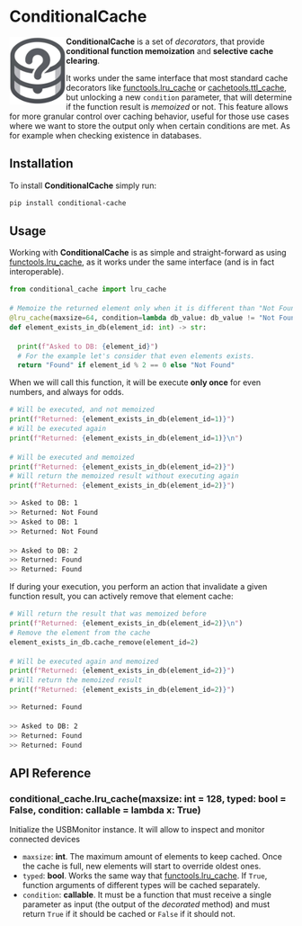 # ConditionalCache
<img alt="ConditionalCache" title="ConditionalCache" src="https://raw.githubusercontent.com/Eric-Canas/ConditionalCache/main/resources/logo.png" width="20%" align="left">

**ConditionalCache** is a set of _decorators_, that provide **conditional function memoization** and **selective cache clearing**.

It works under the same interface that most standard cache decorators like [functools.lru_cache](https://docs.python.org/es/3/library/functools.html#functools.lru_cache) or [cachetools.ttl_cache](https://cachetools.readthedocs.io/en/latest/#cachetools.TTLCache), but unlocking a new `condition` parameter, that will determine if the function result is _memoized_ or not. This feature allows for more granular control over caching behavior, useful for those use cases where we want to store the output only when certain conditions are met. As for example when checking existence in databases.

## Installation

To install **ConditionalCache** simply run:

```bash
pip install conditional-cache
```

## Usage
Working with **ConditionalCache** is as simple and straight-forward as using [functools.lru_cache](https://docs.python.org/es/3/library/functools.html#functools.lru_cache), as it works under the same interface (and is in fact interoperable).

```python
from conditional_cache import lru_cache

# Memoize the returned element only when it is different than "Not Found"
@lru_cache(maxsize=64, condition=lambda db_value: db_value != "Not Found")
def element_exists_in_db(element_id: int) -> str:
  
  print(f"Asked to DB: {element_id}")
  # For the example let's consider that even elements exists.
  return "Found" if element_id % 2 == 0 else "Not Found"
```

When we will call this function, it will be execute **only once** for even numbers, and always for odds.

```python
# Will be executed, and not memoized
print(f"Returned: {element_exists_in_db(element_id=1)}")
# Will be executed again
print(f"Returned: {element_exists_in_db(element_id=1)}\n")

# Will be executed and memoized
print(f"Returned: {element_exists_in_db(element_id=2)}")
# Will return the memoized result without executing again
print(f"Returned: {element_exists_in_db(element_id=2)}")
```

```bash
>> Asked to DB: 1
>> Returned: Not Found
>> Asked to DB: 1
>> Returned: Not Found

>> Asked to DB: 2
>> Returned: Found
>> Returned: Found
```

If during your execution, you perform an action that invalidate a given function result, you can actively remove that element cache:

```python
# Will return the result that was memoized before
print(f"Returned: {element_exists_in_db(element_id=2)}\n")
# Remove the element from the cache
element_exists_in_db.cache_remove(element_id=2)

# Will be executed again and memoized
print(f"Returned: {element_exists_in_db(element_id=2)}")
# Will return the memoized result
print(f"Returned: {element_exists_in_db(element_id=2)}")
```

```bash
>> Returned: Found

>> Asked to DB: 2
>> Returned: Found
>> Returned: Found
```

## API Reference

### conditional_cache.lru_cache(maxsize: int = 128, typed: bool = False, condition: callable = lambda x: True)
Initialize the USBMonitor instance. It will allow to inspect and monitor connected devices

- `maxsize`: **int**. The maximum amount of elements to keep cached. Once the cache is full, new elements will start to override oldest ones.
- `typed`: **bool**. Works the same way that [functools.lru_cache](https://docs.python.org/es/3/library/functools.html#functools.lru_cache). If `True`, function arguments of different types will be cached separately.
- `condition`: **callable**. It must be a function that must receive a single parameter as input (the output of the _decorated_ method) and must return `True` if it should be cached or `False` if it should not.
